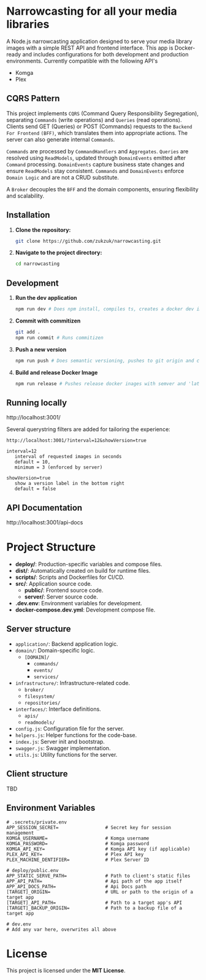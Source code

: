 # Narrowcasting for all your media libraries

A Node.js narrowcasting application designed to serve your media library images with a simple REST API and frontend interface. This app is Docker-ready and includes configurations for both development and production environments.
Currently compatible with the following API's
- Komga
- Plex

## CQRS Pattern

This project implements ```CQRS``` (Command Query Responsibility Segregation), separating ```Commands``` (write operations) and ```Queries``` (read operations). Clients send GET (Queries) or POST (Commands) requests to the ```Backend For Frontend``` ```(BFF)```, which translates them into appropriate actions. The server can also generate internal ```Commands```.

```Commands``` are processed by ```CommandHandlers``` and ```Aggregates```.
```Queries``` are resolved using ```ReadModels```, updated through ```DomainEvents``` emitted after ```Command``` processing.
```DomainEvents``` capture business state changes and ensure ```ReadModels``` stay consistent. ```Commands``` and ```DomainEvents``` enforce ```Domain Logic``` and are not a CRUD substitute.

A ```Broker``` decouples the ```BFF``` and the domain components, ensuring flexibility and scalability.

## Installation

1. **Clone the repository:**
   
   ```bash
   git clone https://github.com/zukzuk/narrowcasting.git
   ```
2. **Navigate to the project directory:**
   
   ```bash
   cd narrowcasting
   ```

## Development

1. **Run the dev application**
   
   ```bash
   npm run dev # Does npm install, compiles ts, creates a docker dev image and runs as container
   ```
2. **Commit with commitizen**
   
   ```bash
   git add .
   npm run commit # Runs commitizen
   ```
3. **Push a new version**
   
   ```bash
   npm run push # Does semantic versioning, pushes to git origin and creates a new dev image.
   ```
4. **Build and release Docker Image**
   
   ```bash
   npm run release # Pushes release docker inages with semver and 'latest' tag
   ```
## Running locally
http://localhost:3001/

Several querystring filters are added for tailoring the experience:
```plaintext
http://localhost:3001/?interval=12&showVersion=true

interval=12 
   interval of requested images in seconds 
   default = 10, 
   minimum = 3 (enforced by server)

showVersion=true 
   show a version label in the bottom right
   default = false
```

## API Documentation
http://localhost:3001/api-docs

# Project Structure

- **deploy/**: Production-specific variables and compose files.
- **dist/**: Automatically created on build for runtime files.
- **scripts/**: Scripts and Dockerfiles for CI/CD.
- **src/**: Application source code.
   - **public/**: Frontend source code.
   - **server/**: Server source code.
- **.dev.env**: Environment variables for development.
- **docker-compose.dev.yml**: Development compose file.

## Server structure
  - `application/`: Backend application logic.
  - `domain/`: Domain-specific logic.
    - `[DOMAIN]/`
      - `commands/`
      - `events/`
      - `services/`
  - `infrastructure/`: Infrastructure-related code.
    - `broker/`
    - `filesystem/`
    - `repositories/`
  - `interfaces/`: Interface definitions.
    - `apis/`
    - `readmodels/`
  - `config.js`: Configuration file for the server.
  - `helpers.js`: Helper functions for the code-base.
  - `index.js`: Server init and bootstrap.
  - `swagger.js`: Swagger implementation.
  - `utils.js`: Utility functions for the server.

## Client structure
TBD

## Environment Variables

```plaintext
# .secrets/private.env
APP_SESSION_SECRET=                 # Secret key for session management
KOMGA_USERNAME=                     # Komga username
KOMGA_PASSWORD=                     # Komga password
KOMGA_API_KEY=                      # Komga API key (if applicable)
PLEX_API_KEY=                       # Plex API key
PLEX_MACHINE_DENTIFIER=             # Plex Server ID

# deploy/public.env
APP_STATIC_SERVE_PATH=              # Path to client's static files
APP_API_PATH=                       # Api path of the app itself
APP_API_DOCS_PATH=                  # Api Docs path
[TARGET]_ORIGIN=                    # URL or path to the origin of a target app
[TARGET]_API_PATH=                  # Path to a target app's API
[TARGET]_BACKUP_ORIGIN=             # Path to a backup file of a target app

# dev.env
# Add any var here, overwrites all above
```

# License
This project is licensed under the **MIT License**.
